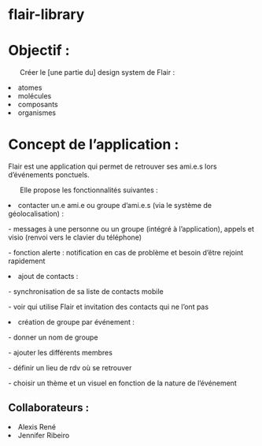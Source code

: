 # flair-library

<h1>Objectif :</h1>
<ul>Créer le [une partie du] design system de Flair :</ul>
<li>atomes</li>
<li>molécules</li>
<li>composants</li>
<li>organismes</li>

<h1>Concept de l’application :</h1>
<p>Flair est une application qui permet de retrouver ses ami.e.s lors d’événements ponctuels.</p>

<ul>Elle propose les fonctionnalités suivantes :</ul>
<li>contacter un.e ami.e ou groupe d’ami.e.s (via le système de géolocalisation) :</li>
<p>- messages à une personne ou un groupe (intégré à l’application), appels et visio (renvoi
vers le clavier du téléphone)</p>
<p>- fonction alerte : notification en cas de problème et besoin d’être rejoint rapidement</p>

<li>ajout de contacts :</li>
<p>- synchronisation de sa liste de contacts mobile</p>
<p>- voir qui utilise Flair et invitation des contacts qui ne l’ont pas</p>

<li>création de groupe par événement :</li>
<p>- donner un nom de groupe</p>
<p>- ajouter les différents membres</p>
<p>- définir un lieu de rdv où se retrouver</p>
<p>- choisir un thème et un visuel en fonction de la nature de l’événement</p>

<h2>Collaborateurs :</h2>
<li>Alexis René</li>
<li>Jennifer Ribeiro</li>
